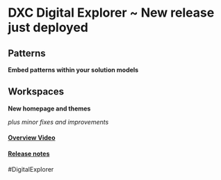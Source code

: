 # DXC Digital Explorer ~ New release just deployed
## Patterns
**Embed patterns within your solution models**

## Workspaces
**New homepage and themes** 


_plus minor fixes and improvements_

#### [Overview Video](https://dxc.mediaplatform.com/#!/video/5838/Digital+Explorer+:+Release+Video+:+June+8th+2020)

#### [Release notes](https://github.com/dxc-technology/dxc-digitalexplorer/blob/master/ReleaseNotes/2020.06.09.md)

#DigitalExplorer